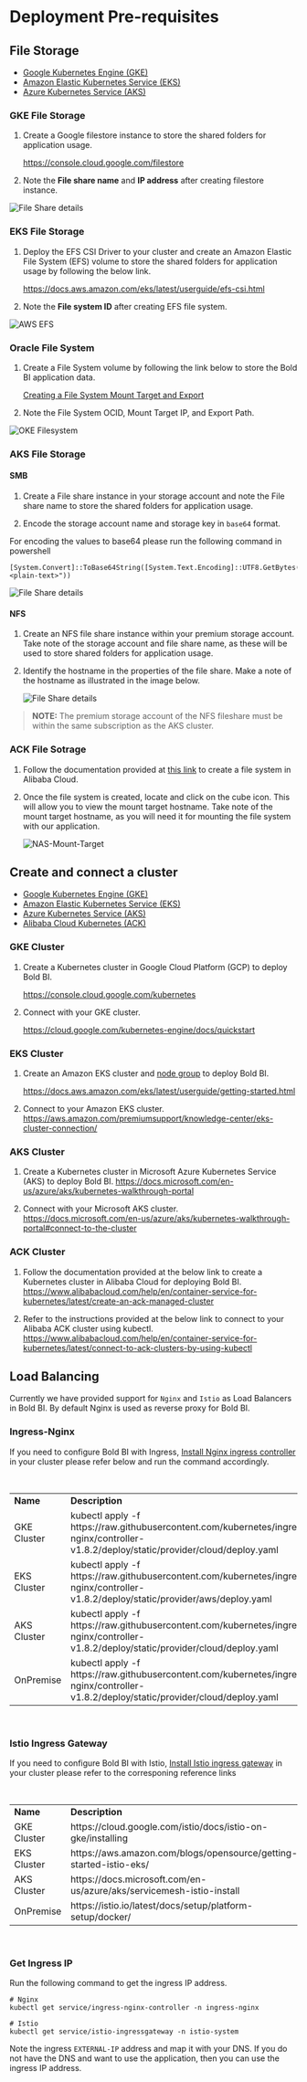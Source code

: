 # Deployment Pre-requisites

## File Storage

* [Google Kubernetes Engine (GKE)](#gke-file-storage)
* [Amazon Elastic Kubernetes Service (EKS)](#eks-file-storage)
* [Azure Kubernetes Service (AKS)](#aks-file-storage)

### GKE File Storage

1. Create a Google filestore instance to store the shared folders for application usage.

   https://console.cloud.google.com/filestore 

2. Note the **File share name** and **IP address** after creating filestore instance.

![File Share details](images/gke_file_share_details.png)

### EKS File Storage

1. Deploy the EFS CSI Driver to your cluster and create an Amazon Elastic File System (EFS) volume to store the shared folders for application usage by following the below link.

   https://docs.aws.amazon.com/eks/latest/userguide/efs-csi.html 

2. Note the **File system ID** after creating EFS file system.

![AWS EFS](images/aws-efs.png)

### Oracle File System

1. Create a File System volume by following the link below to store the Bold BI application data. 

    [Creating a File System Mount Target and Export](https://docs.oracle.com/en-us/iaas/compute-cloud-at-customer/topics/file/creating-a-file-system-mount-target-and-export.htm)

2. Note the File System OCID, Mount Target IP, and Export Path.

![OKE Filesystem](images/oke_filesystem.png)

### AKS File Storage

#### SMB

1. Create a File share instance in your storage account and note the File share name to store the shared folders for application usage.

2. Encode the storage account name and storage key in `base64` format.

For encoding the values to base64 please run the following command in powershell

```console
[System.Convert]::ToBase64String([System.Text.Encoding]::UTF8.GetBytes("<plain-text>"))
```

![File Share details](images/aks-file-storage.png)

#### NFS

1. Create an NFS file share instance within your premium storage account. Take note of the storage account and file share name, as these will be used to store shared folders for application usage.

2. Identify the hostname in the properties of the file share. Make a note of the hostname as illustrated in the image below.

   ![File Share details](images/nfs-hostname.png)

> **NOTE:** The premium storage account of the NFS fileshare must be within the same subscription as the AKS cluster.

### ACK File Sotrage

1. Follow the documentation provided at [this link](https://www.alibabacloud.com/help/en/nas/latest/create-a-nas-file-system) to create a file system in Alibaba Cloud.

2. Once the file system is created, locate and click on the cube icon. This will allow you to view the mount target hostname. Take note of the mount target hostname, as you will need it for mounting the file system with our application.

   ![NAS-Mount-Target](images/Nas-mount-target.png)

## Create and connect a cluster

* [Google Kubernetes Engine (GKE)](#gke-cluster)
* [Amazon Elastic Kubernetes Service (EKS)](#eks-cluster)
* [Azure Kubernetes Service (AKS)](#aks-cluster)
* [Alibaba Cloud Kubernetes (ACK)](#ack-cluster)

### GKE Cluster

1. Create a Kubernetes cluster in Google Cloud Platform (GCP) to deploy Bold BI.

   https://console.cloud.google.com/kubernetes 

2. Connect with your GKE cluster.

   https://cloud.google.com/kubernetes-engine/docs/quickstart

### EKS Cluster

1. Create an Amazon EKS cluster and [node group](https://docs.aws.amazon.com/eks/latest/userguide/eks-compute.html) to deploy Bold BI.

   https://docs.aws.amazon.com/eks/latest/userguide/getting-started.html 

2. Connect to your Amazon EKS cluster.
   https://aws.amazon.com/premiumsupport/knowledge-center/eks-cluster-connection/

### AKS Cluster

1. Create a Kubernetes cluster in Microsoft Azure Kubernetes Service (AKS) to deploy Bold BI.
   https://docs.microsoft.com/en-us/azure/aks/kubernetes-walkthrough-portal

2. Connect with your Microsoft AKS cluster.
   https://docs.microsoft.com/en-us/azure/aks/kubernetes-walkthrough-portal#connect-to-the-cluster

### ACK Cluster

1. Follow the documentation provided at the below link to create a Kubernetes cluster in Alibaba Cloud for deploying Bold BI.
   https://www.alibabacloud.com/help/en/container-service-for-kubernetes/latest/create-an-ack-managed-cluster

2. Refer to the instructions provided at the below link to connect to your Alibaba ACK cluster using kubectl.
   https://www.alibabacloud.com/help/en/container-service-for-kubernetes/latest/connect-to-ack-clusters-by-using-kubectl

## Load Balancing

Currently we have provided support for `Nginx` and `Istio` as Load Balancers in Bold BI. By default Nginx is used as reverse proxy for Bold BI.

### Ingress-Nginx

If you need to configure Bold BI with Ingress, [Install Nginx ingress controller](https://kubernetes.github.io/ingress-nginx/deploy/) in your cluster please refer below and run the command accordingly.

<br/>
<table>
    <tr>
      <td>
       <b>Name</b>
      </td>
      <td>
       <b>Description</b>
      </td>
    </tr>
    <tr>
      <td>
       GKE Cluster
      </td>
      <td>
       kubectl apply -f https://raw.githubusercontent.com/kubernetes/ingress-nginx/controller-v1.8.2/deploy/static/provider/cloud/deploy.yaml
      </td>
    </tr>
    <tr>
      <td>
       EKS Cluster
      </td>
      <td>
       kubectl apply -f https://raw.githubusercontent.com/kubernetes/ingress-nginx/controller-v1.8.2/deploy/static/provider/aws/deploy.yaml
      </td>
    </tr>
    <tr>
      <td>
       AKS Cluster
      </td>
      <td>
       kubectl apply -f https://raw.githubusercontent.com/kubernetes/ingress-nginx/controller-v1.8.2/deploy/static/provider/cloud/deploy.yaml
      </td>
    </tr>
    <tr>
      <td>
       OnPremise
      </td>
      <td>
       kubectl apply -f https://raw.githubusercontent.com/kubernetes/ingress-nginx/controller-v1.8.2/deploy/static/provider/cloud/deploy.yaml
      </td>
    </tr>
</table>
<br/>

### Istio Ingress Gateway

If you need to configure Bold BI with Istio, [Install Istio ingress gateway](https://istio.io/latest/docs/setup/install/) in your cluster please refer to the corresponing reference links

<br/>
<table>
    <tr>
      <td>
       <b>Name</b>
      </td>
      <td>
       <b>Description</b>
      </td>
    </tr>
    <tr>
      <td>
       GKE Cluster
      </td>
      <td>
      https://cloud.google.com/istio/docs/istio-on-gke/installing
      </td>
    </tr>
    <tr>
      <td>
       EKS Cluster
      </td>
      <td>
       https://aws.amazon.com/blogs/opensource/getting-started-istio-eks/
      </td>
    </tr>
    <tr>
      <td>
       AKS Cluster
      </td>
      <td>
       https://docs.microsoft.com/en-us/azure/aks/servicemesh-istio-install
      </td>
    </tr>
    <tr>
      <td>
       OnPremise
      </td>
      <td>
       https://istio.io/latest/docs/setup/platform-setup/docker/
      </td>
    </tr>
</table>
<br/>

### Get Ingress IP

Run the following command to get the ingress IP address.

```console
# Nginx
kubectl get service/ingress-nginx-controller -n ingress-nginx

# Istio
kubectl get service/istio-ingressgateway -n istio-system
```

Note the ingress `EXTERNAL-IP` address and map it with your DNS. If you do not have the DNS and want to use the application, then you can use the ingress IP address.
